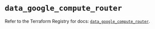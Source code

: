# `data_google_compute_router`

Refer to the Terraform Registry for docs: [`data_google_compute_router`](https://registry.terraform.io/providers/hashicorp/google/6.11.1/docs/data-sources/compute_router).
